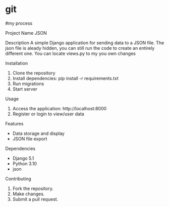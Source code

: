 # git
#my process

Project Name
JSON

Description
A simple Django application for sending data to a JSON file.
The json file is aleady hidden, you can still run the code to create an entirely different one.
You can locate views.py to my you own changes 

Installation
1. Clone the repository
2. Install dependencies: pip install -r requirements.txt
3. Run migrations
4. Start server

Usage
1. Access the application: http://localhost:8000
2. Register or login to view/user data

Features
- Data storage and display
- JSON file export

Dependencies
- Django 5.1
- Python 3.10
- json

Contributing
1. Fork the repository.
2. Make changes.
3. Submit a pull request.
